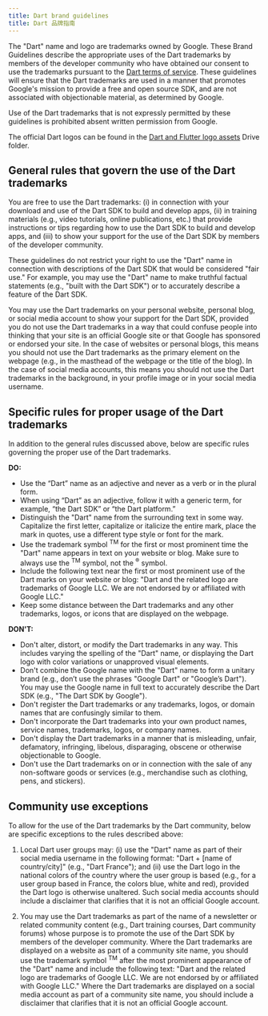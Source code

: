 ```yaml
---
title: Dart brand guidelines
title: Dart 品牌指南
---
```


The "Dart" name and logo are trademarks owned by Google.
These Brand Guidelines describe the appropriate uses of the Dart
trademarks by members of the developer community who have obtained our
consent to use the trademarks pursuant to the [Dart terms of service](/terms).
These guidelines will ensure that the Dart trademarks are used in a
manner that promotes Google's mission to provide a free and open source
SDK, and are not associated with objectionable
material, as determined by Google.

Use of the Dart trademarks that is not expressly permitted by these
guidelines is prohibited absent written permission from Google.

The official Dart logos can be found in the [Dart and Flutter logo
assets](https://drive.google.com/corp/drive/folders/1KXNtO9My2AMpDOF9A9Y_4aj4_BcgmDDT) Drive folder.

## General rules that govern the use of the Dart trademarks

You are free to use the Dart trademarks: (i) in connection with your
download and use of the Dart SDK to build and develop 
apps, (ii) in training materials (e.g., video tutorials, online publications,
etc.) that provide instructions or tips regarding how to use the Dart
SDK to build and develop apps, and (iii) to show your support for
the use of the Dart SDK by members of the developer community.  

These guidelines do not restrict your right to use the "Dart" name
in connection with descriptions of the Dart SDK that would be
considered "fair use."  For example, you may use the "Dart"
name to make truthful factual statements (e.g., "built with the Dart
SDK") or to accurately describe a feature of the Dart SDK.  

You may use the Dart trademarks on your personal website, personal
blog, or social media account to show your support for the Dart SDK,
provided you do not use the Dart trademarks in a way that
could confuse people into thinking that your site is an official Google
site or that Google has sponsored or endorsed your site. In the case of
websites or personal blogs, this means you should not use the Dart
trademarks as the primary element on the webpage (e.g., in the masthead
of the webpage or the title of the blog). In the case of social media
accounts, this means you should not use the Dart trademarks in the
background, in your profile image or in your social media username.  

## Specific rules for proper usage of the Dart trademarks

In addition to the general rules discussed above, below are specific
rules governing the proper use of the Dart trademarks.  

**DO:**

* Use the “Dart” name as an adjective and never as a verb or in the plural form.
* When using “Dart” as an adjective, follow it with a generic term, 
  for example, “the Dart SDK” or “the Dart platform.”
* Distinguish the "Dart" name from the surrounding text in some way.
  Capitalize the first letter, capitalize or italicize the entire mark,
  place the mark in quotes, use a different type style or font for the mark.
* Use the trademark symbol <sup>TM</sup> for the first or most prominent
  time the "Dart" name appears in text on your website or blog.
  Make sure to always use the <sup>TM</sup> symbol,
  not the <sup>&reg;</sup> symbol.
* Include the following text near the first or most prominent use of the
  Dart marks on your website or blog: "Dart and the related logo are
  trademarks of Google LLC. We are not endorsed by or affiliated with
  Google LLC."
* Keep some distance between the Dart trademarks and any other trademarks,
  logos, or icons that are displayed on the webpage.

**DON'T:**

* Don't alter, distort, or modify the Dart trademarks in any way.
  This includes varying the spelling of the "Dart" name, or displaying
  the Dart logo with color variations or unapproved visual elements. 
* Don't combine the Google name with the "Dart" name to form a unitary
  brand (e.g., don’t use the phrases "Google Dart" or "Google’s Dart").
  You may use the Google name in full text to accurately describe the
  Dart SDK (e.g., "The Dart SDK by Google").
* Don't register the Dart trademarks or any trademarks, logos,
  or domain names that are confusingly similar to them.
* Don't incorporate the Dart trademarks into your own product names,
  service names, trademarks, logos, or company names.   
* Don't display the Dart trademarks in a manner that is misleading,
  unfair, defamatory, infringing, libelous, disparaging, obscene or
  otherwise objectionable to Google.
* Don't use the Dart trademarks on or in connection with the sale of
  any non-software goods or services (e.g., merchandise such as clothing,
  pens, and stickers).

## Community use exceptions

To allow for the use of the Dart trademarks by the Dart community,
below are specific exceptions to the rules described above:  

1. Local Dart user groups may: (i) use the "Dart" name
   as part of their social media username in the following format:
   "Dart + [name of country/city]" (e.g., "Dart France"); and (ii)
   use the Dart logo in the national colors of the country where the
   user group is based (e.g., for a user group based in France,
   the colors blue, white and red), provided the Dart logo is otherwise
   unaltered.  Such social media accounts should include a disclaimer that
   clarifies that it is not an official Google account.

2. You may use the Dart trademarks as part of the name of a newsletter
   or related community content (e.g., Dart training courses,
   Dart community forums) whose purpose is to promote the use of the
   Dart SDK by members of the developer community.
   Where the Dart trademarks are displayed on a website as part of a
   community site name, you should use the trademark symbol <sup>TM</sup>
   after the most prominent appearance of the "Dart" name and include
   the following text: "Dart and the related logo are trademarks of
   Google LLC.  We are not endorsed by or affiliated with Google LLC."
   Where the Dart trademarks are displayed on a social media account
   as part of a community site name, you should include a disclaimer that
   clarifies that it is not an official Google account.
